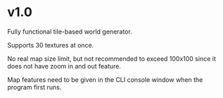 # v1.0
Fully functional tile-based world generator.

Supports 30 textures at once.

No real map size limit, but not recommended to exceed 100x100 since it does not have zoom in and out feature.

Map features need to be given in the CLI console window when the program first runs.

